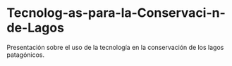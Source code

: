 # Tecnolog-as-para-la-Conservaci-n-de-Lagos
Presentación sobre el uso de la tecnología en la conservación de los lagos patagónicos.
